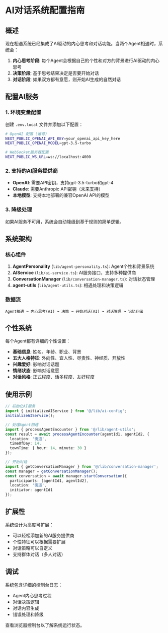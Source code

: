 # AI对话系统配置指南

## 概述

现在相遇系统已经集成了AI驱动的内心思考和对话功能。当两个Agent相遇时，系统会：

1. **内心思考阶段**: 每个Agent会根据自己的个性和对方的背景进行AI驱动的内心思考
2. **决策阶段**: 基于思考结果决定是否要开始对话
3. **对话阶段**: 如果双方都有意愿，则开始AI生成的自然对话

## 配置AI服务

### 1. 环境变量配置

创建 `.env.local` 文件并添加以下配置：

```bash
# OpenAI 配置 (推荐)
NEXT_PUBLIC_OPENAI_API_KEY=your_openai_api_key_here
NEXT_PUBLIC_OPENAI_MODEL=gpt-3.5-turbo

# WebSocket服务器配置
NEXT_PUBLIC_WS_URL=ws://localhost:4000
```

### 2. 支持的AI服务提供商

- **OpenAI**: 需要API密钥，支持gpt-3.5-turbo和gpt-4
- **Claude**: 需要Anthropic API密钥（未来支持）
- **本地模型**: 支持本地部署的兼容OpenAI API的模型

### 3. 降级处理

如果AI服务不可用，系统会自动降级到基于规则的简单逻辑。

## 系统架构

### 核心组件

1. **AgentPersonality** (`lib/agent-personality.ts`): Agent个性和背景系统
2. **AIService** (`lib/ai-service.ts`): AI服务接口，支持多种提供商
3. **ConversationManager** (`lib/conversation-manager.ts`): 对话状态管理
4. **agent-utils** (`lib/agent-utils.ts`): 相遇处理和决策逻辑

### 数据流

```
Agent相遇 → 内心思考(AI) → 决策 → 开始对话(AI) → 对话管理 → 记忆存储
```

## 个性系统

每个Agent都有详细的个性设置：

- **基础信息**: 姓名、年龄、职业、背景
- **五大人格特征**: 外向性、宜人性、尽责性、神经质、开放性
- **兴趣爱好**: 影响对话话题
- **情绪状态**: 影响对话意愿
- **对话风格**: 正式程度、话多程度、友好程度

## 使用示例

```typescript
// 初始化AI服务
import { initializeAIService } from '@/lib/ai-config';
initializeAIService();

// 处理Agent相遇
import { processAgentEncounter } from '@/lib/agent-utils';
const result = await processAgentEncounter(agentId1, agentId2, {
  location: '街道',
  timeOfDay: 14,
  townTime: { hour: 14, minute: 30 }
});

// 开始对话
import { getConversationManager } from '@/lib/conversation-manager';
const manager = getConversationManager();
const conversation = await manager.startConversation({
  participants: [agentId1, agentId2],
  location: '街道',
  initiator: agentId1
});
```

## 扩展性

系统设计为高度可扩展：

- 可以轻松添加新的AI服务提供商
- 个性特征可以根据需要扩展
- 对话策略可以自定义
- 支持群体对话（多人对话）

## 调试

系统包含详细的控制台日志：

- Agent内心思考过程
- 对话决策逻辑
- 对话内容生成
- 错误处理和降级

查看浏览器控制台以了解系统运行状态。